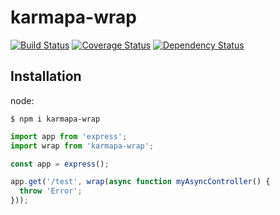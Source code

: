 # karmapa-wrap
[![Build Status](https://travis-ci.org/karmapa17/karmapa-wrap.svg?branch=master)](https://travis-ci.org/karmapa17/karmapa-wrap)
[![Coverage Status](https://coveralls.io/repos/github/karmapa17/karmapa-wrap/badge.svg?branch=master&v=2)](https://coveralls.io/github/karmapa17/karmapa-wrap?branch=master)
[![Dependency Status](https://david-dm.org/karmapa17/karmapa-wrap.svg)](https://david-dm.org/karmapa17/karmapa-wrap)

## Installation

node:

```
$ npm i karmapa-wrap
```

```js
import app from 'express';
import wrap from 'karmapa-wrap';

const app = express();

app.get('/test', wrap(async function myAsyncController() {
  throw 'Error';
}));
```
